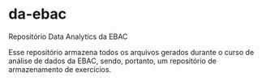 # da-ebac
Repositório Data Analytics da EBAC

Esse repositório armazena todos os arquivos gerados durante o curso de análise de dados da EBAC, sendo, portanto, um repositório de armazenamento de exercícios.

